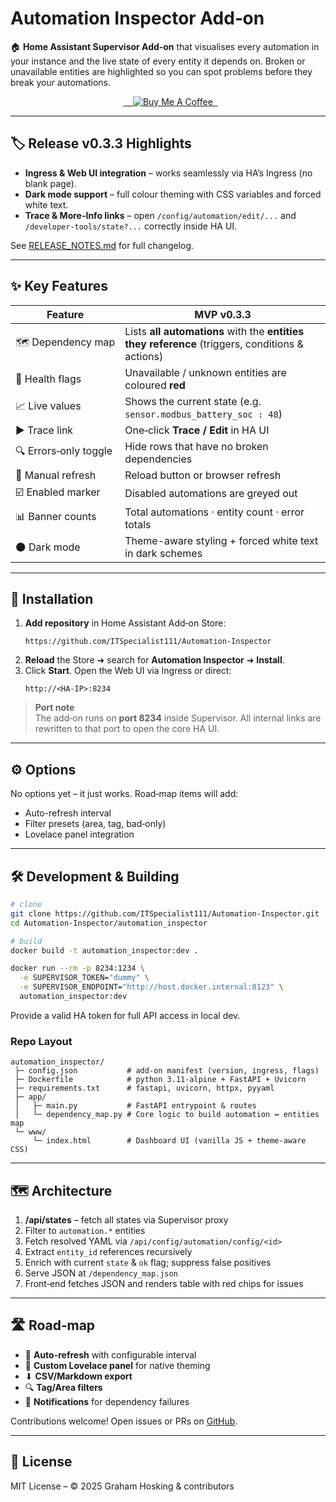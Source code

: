 # Automation Inspector Add‑on

🏠 **Home Assistant Supervisor Add‑on** that visualises every automation in your instance and the live state of every entity it depends on. Broken or unavailable entities are highlighted so you can spot problems before they break your automations.

<p align="center">
  <a href="https://www.buymeacoffee.com/ITSpecialist" target="_blank">
    <img src="https://img.shields.io/badge/Buy&nbsp;me&nbsp;a&nbsp;coffee-Support&nbsp;Dev-yellow?style=for-the-badge&logo=buy-me-a-coffee" alt="Buy Me A Coffee">
  </a>
</p>

---

## 🏷️ Release v0.3.3 Highlights

- **Ingress & Web UI integration** – works seamlessly via HA’s Ingress (no blank page).  
- **Dark mode support** – full colour theming with CSS variables and forced white text.  
- **Trace & More-Info links** – open `/config/automation/edit/...` and `/developer-tools/state?...` correctly inside HA UI.

See [RELEASE_NOTES.md](RELEASE_NOTES.md) for full changelog.

---

## ✨ Key Features

| Feature | MVP v0.3.3 |
|---------|------------|
| 🗺️ Dependency map | Lists **all automations** with the **entities they reference** (triggers, conditions & actions) |
| 🔴 Health flags | Unavailable / unknown entities are coloured **red** |
| 📈 Live values | Shows the current state (e.g. `sensor.modbus_battery_soc : 48`) |
| ▶ Trace link | One‑click **Trace / Edit** in HA UI |
| 🔍 Errors‑only toggle | Hide rows that have no broken dependencies |
| 🔄 Manual refresh | Reload button or browser refresh |
| ☑️ Enabled marker | Disabled automations are greyed out |
| 📊 Banner counts | Total automations · entity count · error totals |
| 🌑 Dark mode | Theme-aware styling + forced white text in dark schemes |

---

## 🚀 Installation

1. **Add repository** in Home Assistant Add‑on Store:
   ```text
   https://github.com/ITSpecialist111/Automation-Inspector
   ```
2. **Reload** the Store ➜ search for **Automation Inspector** ➜ **Install**.
3. Click **Start**.  Open the Web UI via Ingress or direct:
   ```
   http://<HA-IP>:8234
   ```

> **Port note**  
> The add‑on runs on **port 8234** inside Supervisor. All internal links are rewritten to that port to open the core HA UI.

---

## ⚙️ Options

No options yet – it just works. Road‑map items will add:

* Auto-refresh interval  
* Filter presets (area, tag, bad‑only)  
* Lovelace panel integration  

---

## 🛠️ Development & Building

```bash
# clone
git clone https://github.com/ITSpecialist111/Automation-Inspector.git
cd Automation-Inspector/automation_inspector

# build
docker build -t automation_inspector:dev .

docker run --rm -p 8234:1234 \
  -e SUPERVISOR_TOKEN="dummy" \
  -e SUPERVISOR_ENDPOINT="http://host.docker.internal:8123" \
  automation_inspector:dev
```

Provide a valid HA token for full API access in local dev.

### Repo Layout
```
automation_inspector/
 ├─ config.json           # add‑on manifest (version, ingress, flags)
 ├─ Dockerfile            # python 3.11-alpine + FastAPI + Uvicorn
 ├─ requirements.txt      # fastapi, uvicorn, httpx, pyyaml
 ├─ app/
 │   ├─ main.py           # FastAPI entrypoint & routes
 │   └─ dependency_map.py # Core logic to build automation ↔ entities map
 └─ www/
     └─ index.html        # Dashboard UI (vanilla JS + theme-aware CSS)
```

---

## 🗺️ Architecture

1. **/api/states** – fetch all states via Supervisor proxy  
2. Filter to `automation.*` entities  
3. Fetch resolved YAML via `/api/config/automation/config/<id>`  
4. Extract `entity_id` references recursively  
5. Enrich with current `state` & `ok` flag; suppress false positives  
6. Serve JSON at `/dependency_map.json`  
7. Front‑end fetches JSON and renders table with red chips for issues

---

## 🛣️ Road‑map

* 🔄 **Auto-refresh** with configurable interval  
* 🎨 **Custom Lovelace panel** for native theming  
* ⬇ **CSV/Markdown export**  
* 🔍 **Tag/Area filters**  
* 🔔 **Notifications** for dependency failures  

Contributions welcome! Open issues or PRs on [GitHub](https://github.com/ITSpecialist111/Automation-Inspector).

---

## 📄 License

MIT License – © 2025 Graham Hosking & contributors

